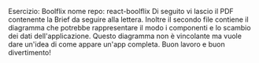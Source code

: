 Esercizio: Boolflix
nome repo: react-boolflix
Di seguito vi lascio il PDF contenente la Brief da seguire alla lettera.
Inoltre il secondo file contiene il diagramma che potrebbe rappresentare il modo i componenti e lo scambio dei dati dell'applicazione.
Questo diagramma non è vincolante ma vuole dare un'idea di come appare un'app completa.
Buon lavoro e buon divertimento!
